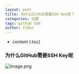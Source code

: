 ```yaml
---
layout: post
title: 为什么GitHub需要SSH Key呢？
categories: 问题
tags: github SSH
author: tldsn
---
```


* content
{:toc}

### 为什么GitHub需要SSH Key呢
![Image.png](https://i.loli.net/2020/09/27/3UTGS4A1fbQzIOo.png)
